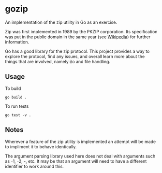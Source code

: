 # gozip
An implementation of the zip utility in Go as an exercise.

Zip was first implemented in 1989 by the PKZIP corporation. Its specification
was put in the public domain in the same year (see
[Wikipedia](https://en.wikipedia.org/wiki/ZIP_(file_format))) for further information.

Go has a good library for the zip protocol. This project provides a way to
explore the protocol, find any issues, and overall learn more about the things
that are involved, namely i/o and file handling.

## Usage

To build

`go build .`

To run tests

`go test -v .`

## Notes

Wherever a feature of the zip utility is implemented an attempt will be made to
impliment it to behave identically.

The argument parsing library used here does not deal with arguments such as -1,
-2, -, etc. It may be that an argument will need to have a different identifier to
work around this.
